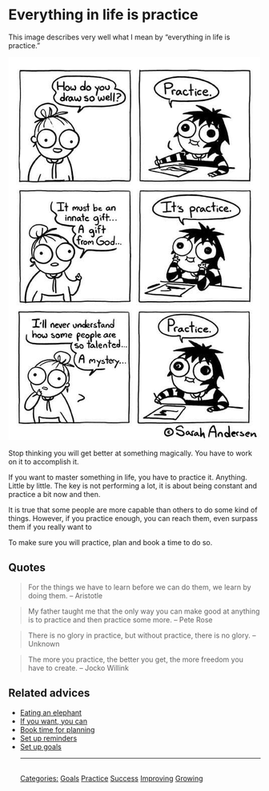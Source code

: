 # Everything in life is practice
 
This image describes very well what I mean by “everything in life is practice.”
 
![Practice by Sarah Andersen](./assets/sarah_andersen_practice.jpg)
 
Stop thinking you will get better at something magically. You have to work on it to accomplish it.
 
If you want to master something in life, you have to practice it. Anything. Little by little. The key is not performing a lot, it is about being constant and practice a bit now and then.
 
It is true that some people are more capable than others to do some kind of things. However, if you practice enough, you can reach them, even surpass them if you really want to
 
To make sure you will practice, plan and book a time to do so.

## Quotes
 
> For the things we have to learn before we can do them, we learn by doing them. – Aristotle
 
> My father taught me that the only way you can make good at anything is to practice and then practice some more. – Pete Rose
 
> There is no glory in practice, but without practice, there is no glory. – Unknown
 
> The more you practice, the better you get, the more freedom you have to create. – Jocko Willink

## Related advices
 
- [Eating an elephant](../Eating%20an%20elephant/index.md)
- [If you want, you can](../If%20you%20want,%20you%20can/index.md)
- [Book time for planning](../Book%20time%20for%20planning/index.md)
- [Set up reminders](../Set%20up%20reminders/index.md)
- [Set up goals](../Set%20up%20goals/index.md)<hr/><br/>[Categories:](../Categories/index.md) [Goals](../Categories/Goals.md) [Practice](../Categories/Practice.md) [Success](../Categories/Success.md) [Improving](../Categories/Improving.md) [Growing](../Categories/Growing.md)